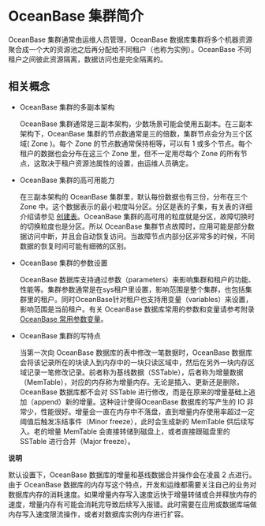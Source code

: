OceanBase 集群简介 
===================================



OceanBase 集群通常由运维人员管理，OceanBase 数据库集群将多个机器资源聚合成一个大的资源池之后再分配给不同租户（也称为实例）。OceanBase 不同租户之间彼此资源隔离，数据访问也是完全隔离的。

相关概念 
-------------

* OceanBase 集群的多副本架构

  OceanBase 集群通常是三副本架构，少数场景可能会使用五副本。在三副本架构下，OceanBase 集群的节点数通常是三的倍数，集群节点会分为三个区域( Zone )。每个 Zone 的节点数通常保持相等，可以有 1 或多个节点。每个租户的数据也会分布在这三个 Zone 里，但不一定用尽每个 Zone 的所有节点，这取决于租户资源池属性的设置，由运维人员确定。
  




<!-- -->

* OceanBase 集群的高可用能力

  在三副本架构的 OceanBase 集群里，默认每份数据也有三份，分布在三个 Zone 中。这个数据表示的最小粒度叫分区。分区是表的子集，有关表的详细介绍请参见 [创建表](#-创建表)。OceanBase 集群的高可用的粒度就是分区，故障切换时的切换粒度也是分区。所以 OceanBase 集群节点故障时，应用可能是部分数据访问中断，并且会自动恢复访问。当故障节点内部分区非常多的时候，不同数据的恢复时间可能有细微的区别。
  




<!-- -->

* OceanBase 集群的参数设置

  OceanBase 数据库支持通过参数（parameters）来影响集群和租户的功能、性能等。集群参数通常是在sys租户里设置，影响范围是整个集群，也包括集群里的租户。同时OceanBase针对租户也支持用变量（variables）来设置，影响范围是当前租户。有关 OceanBase 数据库常用的参数和变量请参考附录[OceanBase 常用参数变量](#-OceanBase常用参数变量)。
  




<!-- -->

* OceanBase 集群的写特点

  当第一次向 OceanBase 数据库的表中修改一笔数据时，OceanBase 数据库会将该记录所在的块读入到内存中的一块只读区域中，然后在另外一块内存区域记录一笔修改记录。前者称为基线数据（SSTable），后者称为增量数据（MemTable），对应的内存称为增量内存。无论是插入、更新还是删除，OceanBase 数据库都不会对 SSTable 进行修改，而是在原来的增量基础上追加（append）新的增量。这种设计使得OceanBase 数据库的写产生的 IO 非常少，性能很好。增量会一直在内存中不落盘，直到增量内存使用率超过一定阈值后触发冻结事件（Minor freeze），此时会生成新的 MemTable 供后续写入。老的增量 MemTable 会直接转储到磁盘上，或者直接跟磁盘里的 SSTable 进行合并（Major freeze）。
  



**说明**



默认设置下，OceanBase 数据库的增量和基线数据合并操作会在凌晨 2 点进行。由于 OceanBase 数据库的内存写这个特点，开发和运维都需要关注自己的业务对数据库内存的消耗速度。如果增量内存写入速度远快于增量转储或合并释放内存的速度，增量内存有可能会消耗完导致后续写入报错。此时需要在应用或数据库端做内存写入速度限流操作，或者对数据库实例内存进行扩容。

